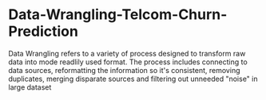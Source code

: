 # Data-Wrangling-Telcom-Churn-Prediction
Data Wrangling refers to a variety of process designed to transform raw data into mode readlily used format. The process includes connecting to data sources, reformatting the information so it's consistent, removing duplicates, merging disparate sources and filtering out unneeded "noise" in large dataset
